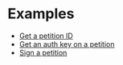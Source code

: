 # Examples

* [Get a petition ID](get_petition_id.php)
* [Get an auth key on a petition](get_auth_key.php)
* [Sign a petition](sign_petition.php)
